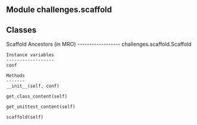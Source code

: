 Module challenges.scaffold
--------------------------

Classes
-------
Scaffold 
    Ancestors (in MRO)
    ------------------
    challenges.scaffold.Scaffold

    Instance variables
    ------------------
    conf

    Methods
    -------
    __init__(self, conf)

    get_class_content(self)

    get_unittest_content(self)

    scaffold(self)
